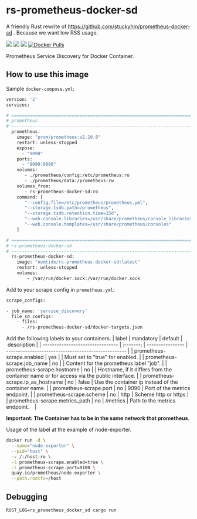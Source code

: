 # rs-prometheus-docker-sd

A friendly Rust rewrite of https://github.com/stuckyhm/prometheus-docker-sd .
Because we want low RSS usage.

[![](https://images.microbadger.com/badges/image/numtide/rs-prometheus-docker-sd.svg)](https://microbadger.com/images/numtide/rs-prometheus-docker-sd)
[![](https://images.microbadger.com/badges/version/numtide/rs-prometheus-docker-sd.svg)](https://microbadger.com/images/numtide/rs-prometheus-docker-sd)
[![](https://images.microbadger.com/badges/commit/numtide/rs-prometheus-docker-sd.svg)](https://microbadger.com/images/numtide/rs-prometheus-docker-sd)
[![Docker Pulls](https://img.shields.io/docker/pulls/numtide/rs-prometheus-docker-sd.svg)](https://hub.docker.com/r/numtide/rs-prometheus-docker-sd)

Prometheus Service Discovery for Docker Container.

## How to use this image
Sample `docker-compose.yml`:
```bash
version: '2'
services:

# ==============================================================================
# prometheus
# ------------------------------------------------------------------------------
  prometheus:
    image: "prom/prometheus:v2.10.0"
    restart: unless-stopped
    expose:
      - "9090"
    ports:
      - "9090:9090"
    volumes:
       - ./prometheus/config:/etc/prometheus:ro
       - ./prometheus/data:/prometheus:rw
    volumes_from:
       - rs-prometheus-docker-sd:ro
    command: [
       "--config.file=/etc/prometheus/prometheus.yml",
       "--storage.tsdb.path=/prometheus",
       "--storage.tsdb.retention.time=15d",
       "--web.console.libraries=/usr/share/prometheus/console_libraries",
       "--web.console.templates=/usr/share/prometheus/consoles"
    ]

# ==============================================================================
# rs-prometheus-docker-sd
# ------------------------------------------------------------------------------
  rs-prometheus-docker-sd:
    image: "numtide/rs-prometheus-docker-sd:latest"
    restart: unless-stopped
    volumes:
        - /var/run/docker.sock:/var/run/docker.sock
```

Add to your scrape config in `prometheus.yml`:
```bash
scrape_configs:

- job_name: 'service_discovery'
  file_sd_configs:
    - files:
      - /rs-prometheus-docker-sd/docker-targets.json
```

Add the following labels to your containers.
| label                            | mandatory | default          | description                                         |
| -------------------------------- | :-------: | ---------------- | --------------------------------------------------- |
| prometheus-scrape.enabled        |       yes |                  | Must set to "true" for enabled.                     |
| prometheus-scrape.job_name       |        no | <Container-Name> | Content for the prometheus label "job".             |
| prometheus-scrape.hostname       |        no | <Container-Name> | Hostname, if it differs from the container name or for access via the public interface. |
| prometheus-scrape.ip_as_hostname |        no |            false | Use the container ip instead of the container name. |
| prometheus-scrape.port           |        no |             9090 | Port of the metrics endpoint.                       |
| prometheus-scrape.scheme         |        no |             http | Scheme http or https                                |
| prometheus-scrape.metrics_path   |        no |         /metrics | Path to the metrics endpoint.                       |

**Important: The Container has to be in the same network that prometheus.**

Usage of the label at the example of node-exporter.
```bash
docker run -d \
  --name="node-exporter" \
  --pid="host" \
  -v /:/host:ro \
  -l prometheus-scrape.enabled=true \
  -l prometheus-scrape.port=9100 \
  quay.io/prometheus/node-exporter \
  --path.rootfs=/host
```

## Debugging

`RUST_LOG=rs_prometheus_docker_sd cargo run`

